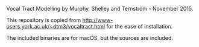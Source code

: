 Vocal Tract Modelling by Murphy, Shelley and Ternström - November 2015.

This repository is copied from http://www-users.york.ac.uk/~dtm3/vocaltract.html for the ease of installation.

The included binaries are for macOS, but the sources are included.
